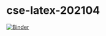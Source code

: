 # cse-latex-202104

[![Binder](https://mybinder.org/badge_logo.svg)](https://mybinder.org/v2/gh/lukeolson/cse-latex-202104/HEAD)
